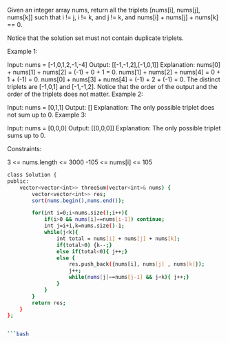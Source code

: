 
Given an integer array nums, return all the triplets [nums[i], nums[j], nums[k]] such that i != j, i != k, and j != k, and nums[i] + nums[j] + nums[k] == 0.

Notice that the solution set must not contain duplicate triplets.

 

Example 1:

Input: nums = [-1,0,1,2,-1,-4]
Output: [[-1,-1,2],[-1,0,1]]
Explanation: 
nums[0] + nums[1] + nums[2] = (-1) + 0 + 1 = 0.
nums[1] + nums[2] + nums[4] = 0 + 1 + (-1) = 0.
nums[0] + nums[3] + nums[4] = (-1) + 2 + (-1) = 0.
The distinct triplets are [-1,0,1] and [-1,-1,2].
Notice that the order of the output and the order of the triplets does not matter.
Example 2:

Input: nums = [0,1,1]
Output: []
Explanation: The only possible triplet does not sum up to 0.
Example 3:

Input: nums = [0,0,0]
Output: [[0,0,0]]
Explanation: The only possible triplet sums up to 0.
 

Constraints:

3 <= nums.length <= 3000
-105 <= nums[i] <= 105



```bash
class Solution {
public:
    vector<vector<int>> threeSum(vector<int>& nums) {
        vector<vector<int>> res;
        sort(nums.begin(),nums.end());

        for(int i=0;i<nums.size();i++){
            if(i>0 && nums[i]==nums[i-1]) continue;
            int j=i+1,k=nums.size()-1;
            while(j<k){
                int total = nums[i] + nums[j] + nums[k];
                if(total>0) {k--;}
                else if(total<0){ j++;}
                else {
                    res.push_back({nums[i], nums[j] , nums[k]});
                    j++;
                    while(nums[j]==nums[j-1] && j<k){ j++;}
                }
            }
        }
        return res;
    }
};


```bash
